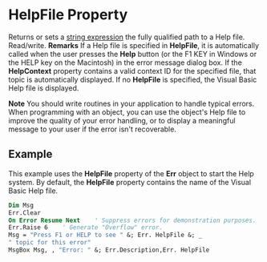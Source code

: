 
# HelpFile Property



Returns or sets a [string expression](b8bdf64f-5920-1ae9-16d0-b26d09524a30.md) the fully qualified path to a Help file. Read/write.
 **Remarks**
If a Help file is specified in  **HelpFile**, it is automatically called when the user presses the **Help** button (or the F1 KEY in Windows or the HELP key on the Macintosh) in the error message dialog box. If the **HelpContext** property contains a valid context ID for the specified file, that topic is automatically displayed. If no **HelpFile** is specified, the Visual Basic Help file is displayed.

 **Note**  You should write routines in your application to handle typical errors. When programming with an object, you can use the object's Help file to improve the quality of your error handling, or to display a meaningful message to your user if the error isn't recoverable.


## Example

This example uses the  **HelpFile** property of the **Err** object to start the Help system. By default, the **HelpFile** property contains the name of the Visual Basic Help file.


```vb
Dim Msg
Err.Clear
On Error Resume Next    ' Suppress errors for demonstration purposes.
Err.Raise 6    ' Generate "Overflow" error.
Msg = "Press F1 or HELP to see " &; Err. HelpFile &; _
" topic for this error"
MsgBox Msg, , "Error: " &; Err.Description,Err. HelpFile
```

